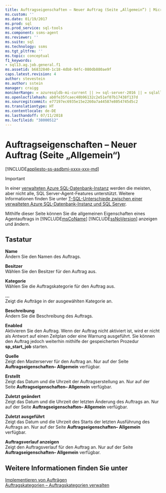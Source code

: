 ```yaml
---
title: Auftragseigenschaften – Neuer Auftrag (Seite „Allgemein“) | Microsoft-Dokumentation
ms.custom: ''
ms.date: 01/19/2017
ms.prod: sql
ms.prod_service: sql-tools
ms.component: ssms-agent
ms.reviewer: ''
ms.suite: sql
ms.technology: ssms
ms.tgt_pltfrm: ''
ms.topic: conceptual
f1_keywords:
- sql13.ag.job.general.f1
ms.assetid: b6832840-1c18-4db8-94fc-080db880ae9f
caps.latest.revision: 4
author: stevestein
ms.author: sstein
manager: craigg
monikerRange: = azuresqldb-mi-current || >= sql-server-2016 || = sqlallproducts-allversions
ms.openlocfilehash: ab0fe35fcaec40b96132c2e51ef07b17438f137d
ms.sourcegitcommit: e77197ec6935e15e2260a7a44587e8054745d5c2
ms.translationtype: HT
ms.contentlocale: de-DE
ms.lasthandoff: 07/11/2018
ms.locfileid: "38000512"
---
```

# <a name="job-properties---new-job-general-page"></a>Auftragseigenschaften – Neuer Auftrag (Seite „Allgemein“)
[!INCLUDE[appliesto-ss-asdbmi-xxxx-xxx-md](../../includes/appliesto-ss-asdbmi-xxxx-xxx-md.md)]

> [!IMPORTANT]  
> In einer [verwalteten Azure SQL-Datenbank-Instanz](https://docs.microsoft.com/azure/sql-database/sql-database-managed-instance) werden die meisten, aber nicht alle, SQL Server-Agent-Features unterstützt. Weitere Informationen finden Sie unter [T-SQL-Unterschiede zwischen einer verwalteten Azure SQL-Datenbank-Instanz und SQL Server](https://docs.microsoft.com/azure/sql-database/sql-database-managed-instance-transact-sql-information#sql-server-agent).

Mithilfe dieser Seite können Sie die allgemeinen Eigenschaften eines Agentauftrags in [!INCLUDE[msCoName](../../includes/msconame_md.md)] [!INCLUDE[ssNoVersion](../../includes/ssnoversion_md.md)] anzeigen und ändern.  
  
## <a name="options"></a>Tastatur  
**Name**  
Ändern Sie den Namen des Auftrags.  
  
**Besitzer**  
Wählen Sie den Besitzer für den Auftrag aus.  
  
**Kategorie**  
Wählen Sie die Auftragskategorie für den Auftrag aus.  
  
**...**  
Zeigt die Aufträge in der ausgewählten Kategorie an.  
  
**Beschreibung**  
Ändern Sie die Beschreibung des Auftrags.  
  
**Enabled**  
Aktivieren Sie den Auftrag. Wenn der Auftrag nicht aktiviert ist, wird er nicht als Antwort auf einen Zeitplan oder eine Warnung ausgeführt. Sie können den Auftrag jedoch weiterhin mithilfe der gespeicherten Prozedur **sp_start_job** starten.  
  
**Quelle**  
Zeigt den Masterserver für den Auftrag an. Nur auf der Seite **Auftragseigenschaften– Allgemein** verfügbar.  
  
**Erstellt**  
Zeigt das Datum und die Uhrzeit der Auftragserstellung an. Nur auf der Seite **Auftragseigenschaften– Allgemein** verfügbar.  
  
**Zuletzt geändert**  
Zeigt das Datum und die Uhrzeit der letzten Änderung des Auftrags an. Nur auf der Seite **Auftragseigenschaften– Allgemein** verfügbar.  
  
**Zuletzt ausgeführt**  
Zeigt das Datum und die Uhrzeit des Starts der letzten Ausführung des Auftrags an. Nur auf der Seite **Auftragseigenschaften– Allgemein** verfügbar.  
  
**Auftragsverlauf anzeigen**  
Zeigt den Auftragsverlauf für den Auftrag an. Nur auf der Seite **Auftragseigenschaften– Allgemein** verfügbar.  
  
## <a name="see-also"></a>Weitere Informationen finden Sie unter  
[Implementieren von Aufträgen](../../ssms/agent/implement-jobs.md)  
[Auftragskategorien – Auftragskategorien verwalten](../../ssms/agent/job-categories-manage-job-categories.md)  
  
